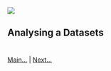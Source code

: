 
![](https://www.python.org/static/img/python-logo.png)

## Analysing a Datasets
 

#
[Main...](https://github.com/ptoraskar/Python-Learning/blob/master/README.md) | [Next...](/Module-4/2_python_numpy.md)